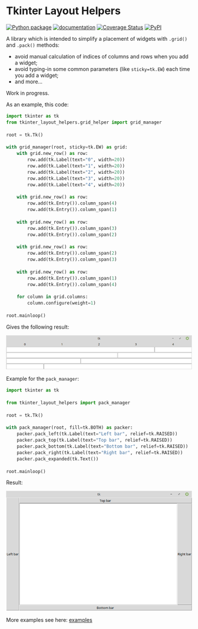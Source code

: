 # Tkinter Layout Helpers

[![Python package](https://github.com/insolor/tkinter-layout-helpers/actions/workflows/python-tests.yml/badge.svg)](https://github.com/insolor/tkinter-layout-helpers/actions/workflows/python-tests.yml)
[![documentation](https://img.shields.io/badge/docs-mkdocs-708FCC.svg?style=flat)](https://insolor.github.io/tkinter-layout-helpers/)
[![Coverage Status](https://coveralls.io/repos/github/insolor/tkinter-layout-helpers/badge.svg?branch=master)](https://coveralls.io/github/insolor/tkinter-layout-helpers?branch=master)
[![PyPI](https://img.shields.io/pypi/v/tkinter-layout-helpers)](https://pypi.org/project/tkinter-layout-helpers/)

A library which is intended to simplify a placement of widgets with `.grid()` and `.pack()` methods:

- avoid manual calculation of indices of columns and rows when you add a widget;
- avoid typing-in some common parameters (like `sticky=tk.EW`) each time you add a widget;
- and more...

Work in progress.

As an example, this code:

```python
import tkinter as tk
from tkinter_layout_helpers.grid_helper import grid_manager

root = tk.Tk()

with grid_manager(root, sticky=tk.EW) as grid:
    with grid.new_row() as row:
        row.add(tk.Label(text="0", width=20))
        row.add(tk.Label(text="1", width=20))
        row.add(tk.Label(text="2", width=20))
        row.add(tk.Label(text="3", width=20))
        row.add(tk.Label(text="4", width=20))

    with grid.new_row() as row:
        row.add(tk.Entry()).column_span(4)
        row.add(tk.Entry()).column_span(1)
    
    with grid.new_row() as row:
        row.add(tk.Entry()).column_span(3)
        row.add(tk.Entry()).column_span(2)
    
    with grid.new_row() as row:
        row.add(tk.Entry()).column_span(2)
        row.add(tk.Entry()).column_span(3)

    with grid.new_row() as row:
        row.add(tk.Entry()).column_span(1)
        row.add(tk.Entry()).column_span(4)

    for column in grid.columns:
        column.configure(weight=1)

root.mainloop()
```

Gives the following result:

![image](https://github.com/insolor/tkinter-layout-helpers/raw/master/assets/staircase.png)

Example for the `pack_manager`:

```python
import tkinter as tk

from tkinter_layout_helpers import pack_manager

root = tk.Tk()

with pack_manager(root, fill=tk.BOTH) as packer:
    packer.pack_left(tk.Label(text="Left bar", relief=tk.RAISED))
    packer.pack_top(tk.Label(text="Top bar", relief=tk.RAISED))
    packer.pack_bottom(tk.Label(text="Bottom bar", relief=tk.RAISED))
    packer.pack_right(tk.Label(text="Right bar", relief=tk.RAISED))
    packer.pack_expanded(tk.Text())

root.mainloop()
```

Result:

![image](https://github.com/insolor/tkinter-layout-helpers/raw/master/assets/pack_sidebars.png)

More examples see here: [examples](https://github.com/insolor/tkinter_layout_helpers/tree/master/examples)
